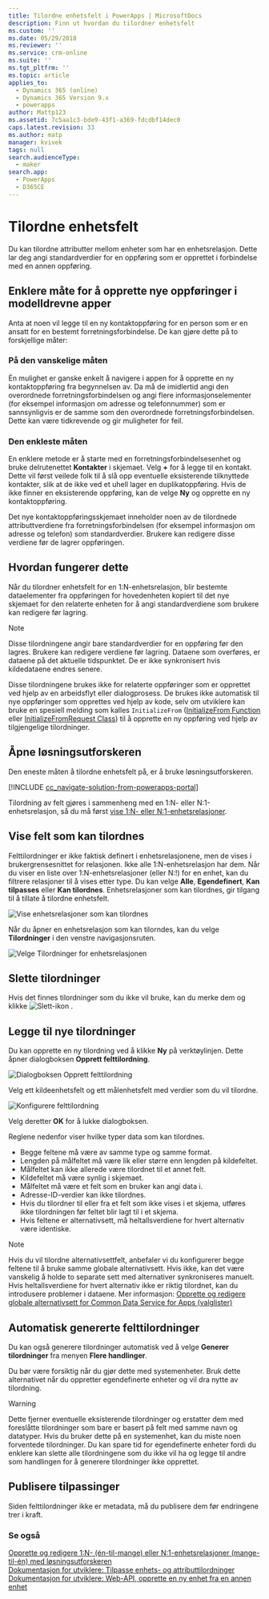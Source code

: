```yaml
---
title: Tilordne enhetsfelt i PowerApps | MicrosoftDocs
description: Finn ut hvordan du tilordner enhetsfelt
ms.custom: ''
ms.date: 05/29/2018
ms.reviewer: ''
ms.service: crm-online
ms.suite: ''
ms.tgt_pltfrm: ''
ms.topic: article
applies_to:
  - Dynamics 365 (online)
  - Dynamics 365 Version 9.x
  - powerapps
author: Mattp123
ms.assetid: 7c5aa1c3-bde9-43f1-a369-fdcdbf14dec0
caps.latest.revision: 33
ms.author: matp
manager: kvivek
tags: null
search.audienceType:
  - maker
search.app:
  - PowerApps
  - D365CE
---
```

# <a name="map-entity-fields"></a>Tilordne enhetsfelt
 
Du kan tilordne attributter mellom enheter som har en enhetsrelasjon. Dette lar deg angi standardverdier for en oppføring som er opprettet i forbindelse med en annen oppføring. 

## <a name="easier-way-to-create-new-records-in-model-driven-apps"></a>Enklere måte for å opprette nye oppføringer i modelldrevne apper

Anta at noen vil legge til en ny kontaktoppføring for en person som er en ansatt for en bestemt forretningsforbindelse. De kan gjøre dette på to forskjellige måter:  
  
### <a name="the-hard-way"></a>På den vanskelige måten

Én mulighet er ganske enkelt å navigere i appen for å opprette en ny kontaktoppføring fra begynnelsen av. Da må de imidlertid angi den overordnede forretningsforbindelsen og angi flere informasjonselementer (for eksempel informasjon om adresse og telefonnummer) som er sannsynligvis er de samme som den overordnede forretningsforbindelsen. Dette kan være tidkrevende og gir muligheter for feil.  
  
### <a name="the-easier-way"></a>Den enkleste måten

En enklere metode er å starte med en forretningsforbindelsesenhet og bruke delrutenettet **Kontakter** i skjemaet. Velg **+** for å legge til en kontakt. Dette vil først veilede folk til å slå opp eventuelle eksisterende tilknyttede kontakter, slik at de ikke ved et uhell lager en duplikatoppføring. Hvis de ikke finner en eksisterende oppføring, kan de velge **Ny** og opprette en ny kontaktoppføring. 

Det nye kontaktoppføringsskjemaet inneholder noen av de tilordnede attributtverdiene fra forretningsforbindelsen (for eksempel informasjon om adresse og telefon) som standardverdier. Brukere kan redigere disse verdiene før de lagrer oppføringen.

## <a name="how-this-works"></a>Hvordan fungerer dette

Når du tilordner enhetsfelt for en 1:N-enhetsrelasjon, blir bestemte dataelementer fra oppføringen for hovedenheten kopiert til det nye skjemaet for den relaterte enheten for å angi standardverdiene som brukere kan redigere før lagring.
 
  
> [!NOTE]
> Disse tilordningene angir bare standardverdier for en oppføring før den lagres. Brukere kan redigere verdiene før lagring. Dataene som overføres, er dataene på det aktuelle tidspunktet. De er ikke synkronisert hvis kildedataene endres senere.
>   
> Disse tilordningene brukes ikke for relaterte oppføringer som er opprettet ved hjelp av en arbeidsflyt eller dialogprosess. De brukes ikke automatisk til nye oppføringer som opprettes ved hjelp av kode, selv om utviklere kan bruke en spesiell melding som kalles `InitializeFrom` ([InitializeFrom Function](/dynamics365/customer-engagement/web-api/initializefrom?view=dynamics-ce-odata-9) eller [InitializeFromRequest Class](/dotnet/api/microsoft.crm.sdk.messages.initializefromrequest?view=dynamics-general-ce-9)) til å opprette en ny oppføring ved hjelp av tilgjengelige tilordninger.  

## <a name="open-solution-explorer"></a>Åpne løsningsutforskeren

Den eneste måten å tilordne enhetsfelt på, er å bruke løsningsutforskeren.

[!INCLUDE [cc_navigate-solution-from-powerapps-portal](../../includes/cc_navigate-solution-from-powerapps-portal.md)]
  
Tilordning av felt gjøres i sammenheng med en 1:N- eller N:1-enhetsrelasjon, så du må først [vise 1:N- eller N:1-enhetsrelasjoner](create-edit-1n-relationships-solution-explorer.md#view-entity-relationships).

## <a name="view-mappable-fields"></a>Vise felt som kan tilordnes

Felttilordninger er ikke faktisk definert i enhetsrelasjonene, men de vises i brukergrensesnittet for relasjonen. Ikke alle 1:N-enhetsrelasjon har dem. Når du viser en liste over 1:N-enhetsrelasjoner (eller N:!) for en enhet, kan du filtrere relasjoner til å vises etter type. Du kan velge **Alle**, **Egendefinert**, **Kan tilpasses** eller **Kan tilordnes**. Enhetsrelasjoner som kan tilordnes, gir tilgang til å tillate å tilordne enhetsfelt. 

![Vise enhetsrelasjoner som kan tilordnes](media/mappable-entity-relationships.png) 

Når du åpner en enhetsrelasjon som kan tilorndes, kan du velge **Tilordninger** i den venstre navigasjonsruten.

![Velge Tilordninger for enhetsrelasjonen](media/map-entity-fields-ui-solution-explorer.png)

## <a name="delete-mappings"></a>Slette tilordninger

Hvis det finnes tilordninger som du ikke vil bruke, kan du merke dem og klikke ![Slett-ikon](media/delete.gif) .

## <a name="add-new-mappings"></a>Legge til nye tilordninger

Du kan opprette en ny tilordning ved å klikke **Ny** på verktøylinjen. Dette åpner dialogboksen **Opprett felttilordning**.

![Dialogboksen Opprett felttilordning](media/create-field-mapping-dialog.png)

Velg ett kildeenhetsfelt og ett målenhetsfelt med verdier som du vil tilordne. 

![Konfigurere felttilordning](media/configure-field-mapping.png)

Velg deretter **OK** for å lukke dialogboksen.

Reglene nedenfor viser hvilke typer data som kan tilordnes.  
  
- Begge feltene må være av samme type og samme format.  
- Lengden på målfeltet må være lik eller større enn lengden på kildefeltet.  
- Målfeltet kan ikke allerede være tilordnet til et annet felt.  
- Kildefeltet må være synlig i skjemaet.  
- Målfeltet må være et felt som en bruker kan angi data i.  
- Adresse-ID-verdier kan ikke tilordnes.
- Hvis du tilordner til eller fra et felt som ikke vises i et skjema, utføres ikke tilordningen før feltet blir lagt til i et skjema.
- Hvis feltene er alternativsett, må heltallsverdiene for hvert alternativ være identiske.  
  
> [!NOTE]
>  Hvis du vil tilordne alternativsettfelt, anbefaler vi du konfigurerer begge feltene til å bruke samme globale alternativsett. Hvis ikke, kan det være vanskelig å holde to separate sett med alternativer synkroniseres manuelt. Hvis heltallsverdiene for hvert alternativ ikke er riktig tilordnet, kan du introdusere problemer i dataene. Mer informasjon: [Opprette og redigere globale alternativsett for Common Data Service for Apps (valglister)](create-edit-global-option-sets.md)  
  
## <a name="automatically-generate-field-mappings"></a>Automatisk genererte felttilordninger  

Du kan også generere tilordninger automatisk ved å velge **Generer tilordninger** fra menyen **Flere handlinger**.

Du bør være forsiktig når du gjør dette med systemenheter. Bruk dette alternativet når du oppretter egendefinerte enheter og vil dra nytte av tilordning. 

> [!WARNING]
> Dette fjerner eventuelle eksisterende tilordninger og erstatter dem med foreslåtte tilordninger som bare er basert på felt med samme navn og datatyper. Hvis du bruker dette på en systemenhet, kan du miste noen forventede tilordninger. Du kan spare tid for egendefinerte enheter fordi du enklere kan slette alle tilordningene som du ikke vil ha og legge til andre som handlingen for å generere tilordninger ikke opprettet.  


## <a name="publish-customizations"></a>Publisere tilpassinger 

Siden felttilordninger ikke er metadata, må du publisere dem før endringene trer i kraft. 
<!-- TODO Need a general topic about publishing to link to in situations like this -->

### <a name="see-also"></a>Se også
[Opprette og redigere 1:N- (én-til-mange) eller N:1-enhetsrelasjoner (mange-til-én) med løsningsutforskeren](create-edit-1n-relationships-solution-explorer.md)<br />
[Dokumentasjon for utviklere: Tilpasse enhets- og attributtilordninger](/dynamics365/customer-engagement/developer/customize-entity-attribute-mappings)<br />
[Dokumentasjon for utviklere: Web-API, opprette en ny enhet fra en annen enhet](/dynamics365/customer-engagement/developer/webapi/create-entity-web-api#create-a-new-entity-from-another-entity)
